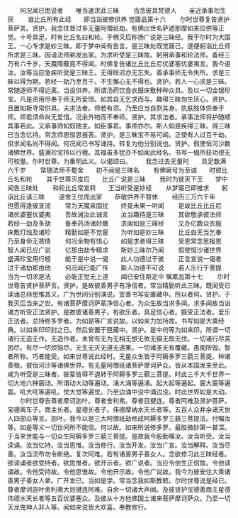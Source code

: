 <!-- { "loadSidebar": true } -->
　　何况闻已思说者　　唯当速求此三昧
　　当念彼具梵德人　　亲近承事勿生厌
　　谁比丘所有此经　　即当诣彼修供养
觉寤品第十六
　　尔时世尊复告贤护菩萨言。贤护。我念往昔过多无量阿僧祇劫。有佛出世名萨遮那摩如来应供等正觉。十号具足。时有比丘名曰和轮。于佛灭后称扬广说是三昧经。我于尔时为大国王。一心专求是妙三昧。即于梦中闻有告言。是三昧处既觉寤已。遂便躬诣比丘师所求是三昧。因请法师剃发出家。为求听受是三昧故。躬用承事和轮法师。备经三万有六千岁。天魔障蔽竟不得闻。时佛复告诸比丘比丘尼优婆塞优婆夷言。我今语汝。汝等当应急疾听受是三昧王。无得赊迟亦无忘失。善承事师无令失所。求是三昧以得为期。若经一劫乃至百千。不生懈心无不得也。贤护。若人一心求是三昧。常随逐师不得远离。当设供养。所谓汤药饮食衣服床敷种种众具。及以一切金银珍宝。凡是资用尽奉于师无所爱惜。如其自无乞求而与。趣得三昧勿生厌心。贤护。且置如斯寻常供具。夫求法者。师若有须。乃至应当自割其身。肌肤肢体供奉于师。师若须命尚无爱惜。况余外物而不奉师。贤护。其求法者。承事法师将护随顺其事若此。又承事师如奴随主。如臣事君。事师亦尔。斯人如是疾得三昧。得三昧已当念忆持。常念师恩恒思报答。贤护。是三昧宝不易可闻。正使有人过百千劫。但求闻名尚不得闻。何况闻已书写诵持。转复为他分别说也。贤护。假使恒河沙数诸佛世界。盛满珍宝持以行檀。其福虽多犹亦不如闻此经名。书写一偈所获功德无可校量。尔时世尊。为重明此义。以偈颂曰。
　　我念过去无量时　　具足数满六千岁
　　常随法师不蹔舍　　初不闻是三昧名
　　有佛厥号为至诚　　时彼比丘名和轮
　　其于世尊灭度后　　比丘广说是三昧
　　我时为彼天下王　　梦中闻告三昧处
　　和轮比丘常宣转　　王当听受是妙经
　　从梦寤已即推求　　躬诣比丘请三昧
　　遂舍王位而出家　　恭敬供养不暂休
　　经历三万六千年　　但愿得逢彼宣流
　　常为天魔来固扰　　终竟未果一听闻
　　是故比丘比丘尼　　诸优婆塞优婆夷
　　吾故诫汝此诚言　　汝当趣持是三昧
　　其欲敬承彼法师　　若经一劫及多劫
　　备奉药汤诸妙膳　　求闻如是三昧经
　　又办亿数众衣服　　床敷灯烛及诸珍
　　精勤如是不觉疲　　为听如是妙三昧
　　比丘自无当乞奉　　乃至身命无吝情
　　何况余物有惜心　　如是求者得三昧
　　受恩常念思报恩　　智人闻已应广说
　　亿那由劫专精求　　斯妙三昧尔乃闻
　　假使恒沙诸世界　　盛满珍宝用行檀
　　能于是中说一偈　　此人功德过于彼
　　正言宣说一偈者　　过于诸劫那由他
　　何况闻已能广传　　斯人功德不可说
　　若人乐行于菩提　　当为一切求是法
　　必能正觉无上道　　闻已安住斯定中
嘱累品第十七
　　尔时世尊告贤护菩萨言。贤护。是故彼善男子有净信者。常当精勤听此三昧。既闻受已读诵总持思惟其义。广为世间分别演说。宜善书写安置藏中。所以者何。贤护。于我灭后当来之世。有诸菩萨摩诃萨辈净信心者。为众生故当求多闻。求多闻故当诣诸方听受正法贤护。是故彼诸善男子。有欲乐者。具足信心者。摄受正法者。爱乐正法者。总持修多罗者。为如是等广宣说故。以如来力加持故。书写如是大乘经典。以如来印印封之已。然后安置于匣藏中。贤护。是中何等为如来印。所谓一切诸行无造无作。无造作者。未曾有无为无相无想无依无摄无取无住。一切诸行尽苦因尽。有尽一切烦恼尽。无生无灭无道无道果。一切诸圣无有覆藏。愚痴所毁。智者所称。巧者能受。如来世尊说此经时。无量众生皆于阿耨多罗三藐三菩提。种诸善根。彼恒河沙等诸佛世界。有无量阿僧祇诸菩萨摩诃萨众。皆从本国发来至此。咸为听受是三昧者。彼辈皆得不退转于阿耨多罗三藐三菩提。时此三千大千世界一切大地六种震动。所谓动大动等遍动。涌大涌等遍涌。起大起等遍起。震大震等遍震。吼大吼等遍吼。觉大觉等遍觉。乃至边涌中没中涌边没。时此世界如是大动。
　　尔时世尊告尊者摩诃迦叶。尊者舍利弗。尊者目揵连。尊者阿难及贤护菩萨。宝德离车子。商主长者。星德长者子。伟德摩纳水天长者等。五百人众并余诸天世人四部众等言。迦叶。我今以是三大阿僧祇劫修成阿耨多罗三藐三菩提法。付嘱汝等。如是等义一切世间所不能信。何以故。如来所说修多罗。最胜微妙第一甚深。于当来世能与一切众生阿耨多罗三藐三菩提。是故我今殷勤嘱汝。汝当听受。汝当读诵。汝当忆持。汝当思惟。汝当修行。汝当开发。汝当广宣。汝当解释。汝当尽善。汝当流布勿令断绝。复次阿难。若有诸善男子善女人。念欲修习此三昧经者。欲读诵者欲受持者。欲思惟者。欲开示者。欲广说者。当应令他生正信故。令他读诵故。令他受持故。令他思惟故。令他开示故。令他广说故。我今为彼安住大乘诸善男子善女人辈。广开发已。当如是学。常当念我如斯教敕。尔时世尊说是经已。尊者摩诃迦叶舍利弗大目揵连阿难。自余一切诸大声闻。及彼贤护宝德善商主星德伟德水天长者等五百优婆塞众。及彼从十方他佛国土诸来菩萨摩诃萨众。乃至一切天龙鬼神人非人等。闻如来说皆大欢喜。奉教修行。

 
